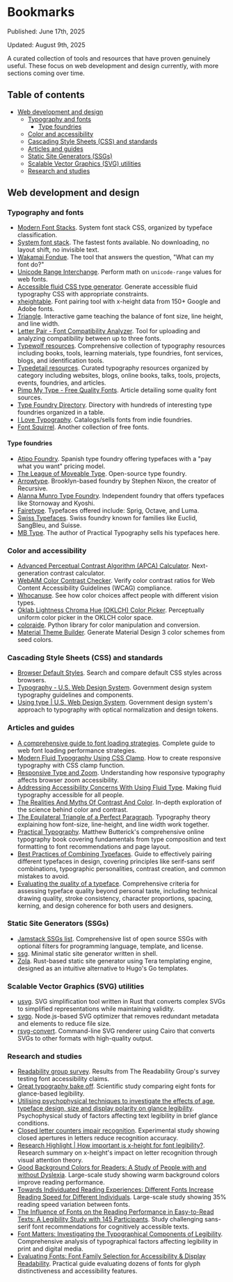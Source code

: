 # Bookmarks

Published: June 17th, 2025

Updated: August 9th, 2025

A curated collection of tools and resources that have proven genuinely
useful. These focus on web development and design currently, with more
sections coming over time.

## Table of contents

<!-- mtoc-start -->

- [Web development and design](#web-development-and-design)
  - [Typography and fonts](#typography-and-fonts)
    - [Type foundries](#type-foundries)
  - [Color and accessibility](#color-and-accessibility)
  - [Cascading Style Sheets (CSS) and standards](#cascading-style-sheets-css-and-standards)
  - [Articles and guides](#articles-and-guides)
  - [Static Site Generators (SSGs)](#static-site-generators-ssgs)
  - [Scalable Vector Graphics (SVG) utilities](#scalable-vector-graphics-svg-utilities)
  - [Research and studies](#research-and-studies)

<!-- mtoc-end -->

## Web development and design

### Typography and fonts

- [Modern Font Stacks](https://modernfontstacks.com). System font stack
  CSS, organized by typeface classification.
- [System font stack](https://systemfontstack.com). The fastest fonts
  available. No downloading, no layout shift, no invisible text.
- [Wakamai Fondue](https://wakamaifondue.com/). The tool that answers
  the question, "What can my font do?"
- [Unicode Range Interchange](https://www.zachleat.com/unicode-range-interchange).
  Perform math on `unicode-range` values for web fonts.
- [Accessible fluid CSS type generator](https://fluid.style/). Generate
  accessible fluid typography CSS with appropriate constraints.
- [xheightable](https://www.xheightable.com/app/).
  Font pairing tool with x-height data from 150+ Google and Adobe
  fonts.
- [Triangle](https://betterwebtype.com/triangle/). Interactive game
  teaching the balance of font size, line height, and line width.
- [Letter Pair - Font Compatibility
  Analyzer](https://letter-pair.vercel.app/analyze). Tool for uploading
  and analyzing compatibility between up to three fonts.
- [Typewolf resources](https://typewolf.com/resources). Comprehensive
  collection of typography resources including books, tools, learning
  materials, type foundries, font services, blogs, and identification
  tools.
- [Typedetail resources](https://typedetail.com/resources). Curated
  typography resources organized by category including websites, blogs,
  online books, talks, tools, projects, events, foundries, and articles.
- [Pimp My Type - Free Quality
  Fonts](https://pimpmytype.com/free-quality-fonts/). Article detailing
  some quality font sources.
- [Type Foundry Directory](https://typefoundry.directory/). Directory
  with hundreds of interesting type foundries organized in a table.
- [I Love Typography](https://fonts.ilovetypography.com/).
  Catalogs/sells fonts from indie foundries.
- [Font Squirrel](https://www.fontsquirrel.com/). Another collection of
  free fonts.

#### Type foundries

- [Atipo Foundry](https://www.atipofoundry.com/). Spanish type foundry
  offering typefaces with a "pay what you want" pricing model.
- [The League of Moveable
  Type](https://www.theleagueofmoveabletype.com/). Open-source type
  foundry.
- [Arrowtype](https://www.arrowtype.com/). Brooklyn-based foundry by
  Stephen Nixon, the creator of Recursive.
- [Alanna Munro Type Foundry](https://www.alannamunro.com/). Independent
  foundry that offers typefaces like Stornoway and Kyoshi.
- [Fairetype](https://www.fairetype.com/). Typefaces offered include:
  Sprig, Octave, and Luma.
- [Swiss Typefaces](https://www.swisstypefaces.com/). Swiss foundry
  known for families like Euclid, SangBleu, and Suisse.
- [MB Type](https://mbtype.com/). The author of Practical Typography
  sells his typefaces here.

### Color and accessibility

- [Advanced Perceptual Contrast Algorithm (APCA) Calculator](https://apcacontrast.com).
  Next-generation contrast calculator.
- [WebAIM Color Contrast Checker](https://webaim.org/resources/contrastchecker/).
  Verify color contrast ratios for Web Content Accessibility Guidelines (WCAG) compliance.
- [Whocanuse](https://www.whocanuse.com). See how color choices affect
  people with different vision types.
- [Oklab Lightness Chroma Hue (OKLCH) Color Picker](https://oklch.com).
  Perceptually uniform color picker in the OKLCH color space.
- [coloraide](https://github.com/facelessuser/coloraide). Python
  library for color manipulation and conversion.
- [Material Theme Builder](https://material-foundation.github.io/material-theme-builder/).
  Generate Material Design 3 color schemes from seed colors.

### Cascading Style Sheets (CSS) and standards

- [Browser Default Styles](https://browserdefaultstyles.com/). Search
  and compare default CSS styles across browsers.
- [Typography - U.S. Web Design System](https://designsystem.digital.gov/components/typography).
  Government design system typography guidelines and components.
- [Using type | U.S. Web Design System](https://designsystem.digital.gov/design-tokens/typesetting/overview/).
  Government design system's approach to typography with optical
  normalization and design tokens.

### Articles and guides

- [A comprehensive guide to font loading strategies](https://www.zachleat.com/web/comprehensive-webfonts/).
  Complete guide to web font loading performance strategies.
- [Modern Fluid Typography Using CSS Clamp](https://www.smashingmagazine.com/2022/01/modern-fluid-typography-css-clamp/).
  How to create responsive typography with CSS clamp function.
- [Responsive Type and Zoom](https://adrianroselli.com/2019/12/responsive-type-and-zoom.html).
  Understanding how responsive typography affects browser zoom
  accessibility.
- [Addressing Accessibility Concerns With Using Fluid Type](https://www.smashingmagazine.com/2023/11/addressing-accessibility-concerns-fluid-type/).
  Making fluid typography accessible for all people.
- [The Realities And Myths Of Contrast And Color](https://www.smashingmagazine.com/2022/09/realities-myths-contrast-color/).
  In-depth exploration of the science behind color and contrast.
- [The Equilateral Triangle of a Perfect Paragraph](https://css-tricks.com/equilateral-triangle-perfect-paragraph/).
  Typography theory explaining how font-size, line-height, and line
  width work together.
- [Practical Typography](https://practicaltypography.com). Matthew
  Butterick's comprehensive online typography book covering fundamentals
  from type composition and text formatting to font recommendations and
  page layout.
- [Best Practices of Combining
  Typefaces](https://www.smashingmagazine.com/2011/11/best-practices-of-combining-typefaces/).
  Guide to effectively pairing different typefaces in design, covering
  principles like serif-sans serif combinations, typographic
  personalities, contrast creation, and common mistakes to avoid.
- [Evaluating the quality of a
  typeface](https://kupferschrift.de/cms/2018/08/evaluating-the-quality-of-a-typeface/).
  Comprehensive criteria for assessing typeface quality beyond personal
  taste, including technical drawing quality, stroke consistency,
  character proportions, spacing, kerning, and design coherence for both
  users and designers.

### Static Site Generators (SSGs)

- [Jamstack SSGs list](https://jamstack.org/generators/). Comprehensive
  list of open source SSGs with optional filters for programming language,
  template, and license.
- [ssg](https://romanzolotarev.com/ssg.html). Minimal static site
  generator written in shell.
- [Zola](https://www.getzola.org). Rust-based static site generator
  using Tera templating engine, designed as an intuitive alternative to
  Hugo's Go templates.

### Scalable Vector Graphics (SVG) utilities

- [usvg](https://github.com/linebender/resvg/tree/main/crates/usvg). SVG
  simplification tool written in Rust that converts complex SVGs to
  simplified representations while maintaining validity.
- [svgo](https://github.com/svg/svgo). Node.js-based SVG optimizer that
  removes redundant metadata and elements to reduce file size.
- [rsvg-convert](https://github.com/GNOME/librsvg/blob/main/rsvg-convert.rst).
  Command-line SVG renderer using Cairo that converts SVGs to other
  formats with high-quality output.

### Research and studies

- [Readability group survey](https://github.com/thibaudcolas/readability-group-survey).
  Results from The Readability Group's survey testing font
  accessibility claims.
- [Great typography bake off](https://readabilitymatters.org/articles/the-great-typography-bake-off).
  Scientific study comparing eight fonts for glance-based legibility.
- [Utilising psychophysical techniques to investigate the effects of age,
  typeface design, size and display polarity on glance legibility](https://www.tandfonline.com/doi/full/10.1080/00140139.2015.1137637).
  Psychophysical study of factors affecting text legibility in brief
  glance conditions.
- [Closed letter counters impair recognition](https://www.sciencedirect.com/science/article/abs/pii/S0003687022000321).
  Experimental study showing closed apertures in letters reduce recognition accuracy.
- [Research Highlight | How important is x-height for font legibility?](https://readabilitymatters.org/articles/research-highlight-how-important-is-x-height-for-font-legibility).
  Research summary on x-height's impact on letter recognition through visual
  attention theory.
- [Good Background Colors for Readers: A Study of People with and without Dyslexia](https://www.cs.cmu.edu/~jbigham/pubs/pdfs/2017/colors.pdf).
  Large-scale study showing warm background colors improve reading performance.
- [Towards Individuated Reading Experiences: Different Fonts Increase Reading
  Speed for Different Individuals](https://dl.acm.org/doi/10.1145/3502222).
  Large-scale study showing 35% reading speed variation between fonts.
- [The Influence of Fonts on the Reading Performance in Easy-to-Read Texts:
  A Legibility Study with 145 Participants](https://direct.mit.edu/desi/article-abstract/39/3/30/116623/The-Influence-of-Fonts-on-the-Reading-Performance).
  Study challenging sans-serif font recommendations for cognitively
  accessible texts.
- [Font Matters: Investigating the Typographical Components of
  Legibility](https://rsisinternational.org/journals/ijriss/articles/font-matters-investigating-the-typographical-components-of-legibility/).
  Comprehensive analysis of typographical factors affecting legibility
  in print and digital media.
- [Evaluating Fonts: Font Family Selection for Accessibility & Display
  Readability](https://www.researchgate.net/publication/338149302_Evaluating_Fonts_Font_Family_Selection_for_Accessibility_Display_Readability).
  Practical guide evaluating dozens of fonts for glyph distinctiveness and
  accessibility features.

